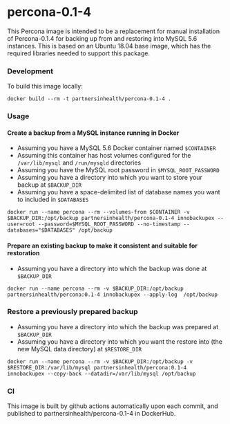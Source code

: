 percona-0.1-4
=======================

This Percona image is intended to be a replacement for manual installation of Percona-0.1.4 for backing up from and restoring into MySQL 5.6 instances.  This is based on an Ubuntu 18.04 base image, which has the required libraries needed to support this package.

### Development

To build this image locally:

```docker build --rm -t partnersinhealth/percona-0.1-4 .```

### Usage

#### Create a backup from a MySQL instance running in Docker

* Assuming you have a MySQL 5.6 Docker container named `$CONTAINER`
* Assuming this container has host volumes configured for the `/var/lib/mysql` and `/run/mysqld` directories
* Assuming you have the MySQL root password in `$MYSQL_ROOT_PASSWORD`
* Assuming you have a directory into which you want to store your backup at `$BACKUP_DIR`
* Assuming you have a space-delimited list of database names you want to included in `$DATABASES`

```shell
docker run --name percona --rm --volumes-from $CONTAINER -v $BACKUP_DIR:/opt/backup partnersinhealth/percona-0.1-4 innobackupex --user=root --password=$MYSQL_ROOT_PASSWORD --no-timestamp --databases="$DATABASES" /opt/backup
```

#### Prepare an existing backup to make it consistent and suitable for restoration

* Assuming you have a directory into which the backup was done at `$BACKUP_DIR`

```shell
docker run --name percona --rm -v $BACKUP_DIR:/opt/backup partnersinhealth/percona:0.1-4 innobackupex --apply-log  /opt/backup
```

### Restore a previously prepared backup

* Assuming you have a directory into which the backup was prepared at `$BACKUP_DIR`
* Assuming you have a directory into which you want the restore into (the new MySQL data directory) at `$RESTORE_DIR`

```shell
docker run --name percona --rm -v $BACKUP_DIR:/opt/backup -v $RESTORE_DIR:/var/lib/mysql partnersinhealth/percona:0.1-4 innobackupex --copy-back --datadir=/var/lib/mysql /opt/backup
```

### CI

This image is built by github actions automatically upon each commit, and published to partnersinhealth/percona-0.1-4 in DockerHub.